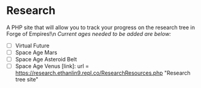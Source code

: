 # Research
A PHP site that will allow you to track your progress on the research tree in Forge of Empires!\n
*Current ages needed to be added are below:*
- [ ] Virtual Future
- [ ] Space Age Mars
- [ ] Space Age Asteroid Belt
- [ ] Space Age Venus
[link]: url = https://research.ethanlin9.repl.co/ResearchResources.php "Research tree site"

